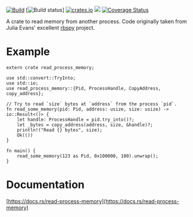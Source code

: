 [![Build](https://github.com/rbspy/read-process-memory/actions/workflows/build.yml/badge.svg)](https://github.com/rbspy/read-process-memory/actions/workflows/build.yml) [![Build status](https://api.cirrus-ci.com/github/rbspy/read-process-memory.svg)] [![crates.io](https://img.shields.io/crates/v/read-process-memory.svg)](https://crates.io/crates/read-process-memory) [![](https://docs.rs/read-process-memory/badge.svg)](https://docs.rs/read-process-memory) [![Coverage Status](https://coveralls.io/repos/github/rbspy/read-process-memory/badge.svg?branch=master)](https://coveralls.io/github/rbspy/read-process-memory?branch=master)

A crate to read memory from another process. Code originally taken from Julia Evans' excellent [rbspy](https://github.com/rbspy/rbspy/) project.

# Example

```rust, no_run
extern crate read_process_memory;

use std::convert::TryInto;
use std::io;
use read_process_memory::{Pid, ProcessHandle, CopyAddress, copy_address};

// Try to read `size` bytes at `address` from the process `pid`.
fn read_some_memory(pid: Pid, address: usize, size: usize) -> io::Result<()> {
    let handle: ProcessHandle = pid.try_into()?;
    let _bytes = copy_address(address, size, &handle)?;
    println!("Read {} bytes", size);
    Ok(())
}

fn main() {
    read_some_memory(123 as Pid, 0x100000, 100).unwrap();
}
```

# Documentation

[https://docs.rs/read-process-memory](https://docs.rs/read-process-memory)
